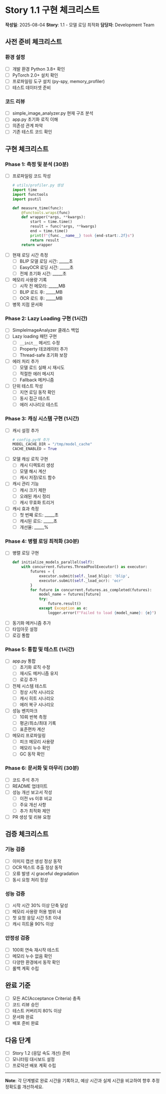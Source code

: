 # Story 1.1 구현 체크리스트

**작성일**: 2025-08-04
**Story**: 1.1 - 모델 로딩 최적화
**담당자**: Development Team

## 사전 준비 체크리스트

### 환경 설정
- [ ] 개발 환경 Python 3.8+ 확인
- [ ] PyTorch 2.0+ 설치 확인
- [ ] 프로파일링 도구 설치 (py-spy, memory_profiler)
- [ ] 테스트 데이터셋 준비

### 코드 리뷰
- [ ] simple_image_analyzer.py 현재 구조 분석
- [ ] app.py 초기화 로직 이해
- [ ] 의존성 관계 파악
- [ ] 기존 테스트 코드 확인

## 구현 체크리스트

### Phase 1: 측정 및 분석 (30분)
- [ ] 프로파일링 코드 작성
  ```python
  # utils/profiler.py 생성
  import time
  import functools
  import psutil
  
  def measure_time(func):
      @functools.wraps(func)
      def wrapper(*args, **kwargs):
          start = time.time()
          result = func(*args, **kwargs)
          end = time.time()
          print(f"{func.__name__} took {end-start:.2f}s")
          return result
      return wrapper
  ```
- [ ] 현재 로딩 시간 측정
  - [ ] BLIP 모델 로딩 시간: _____초
  - [ ] EasyOCR 로딩 시간: _____초
  - [ ] 전체 초기화 시간: _____초
- [ ] 메모리 사용량 기록
  - [ ] 시작 전 메모리: _____MB
  - [ ] BLIP 로드 후: _____MB
  - [ ] OCR 로드 후: _____MB
- [ ] 병목 지점 문서화

### Phase 2: Lazy Loading 구현 (1시간)
- [ ] SimpleImageAnalyzer 클래스 백업
- [ ] Lazy loading 패턴 구현
  - [ ] `__init__` 메서드 수정
  - [ ] Property 데코레이터 추가
  - [ ] Thread-safe 초기화 보장
- [ ] 에러 처리 추가
  - [ ] 모델 로드 실패 시 재시도
  - [ ] 적절한 에러 메시지
  - [ ] Fallback 메커니즘
- [ ] 단위 테스트 작성
  - [ ] 지연 로딩 동작 확인
  - [ ] 동시 접근 테스트
  - [ ] 에러 시나리오 테스트

### Phase 3: 캐싱 시스템 구현 (1시간)
- [ ] 캐시 설정 추가
  ```python
  # config.py에 추가
  MODEL_CACHE_DIR = "/tmp/model_cache"
  CACHE_ENABLED = True
  ```
- [ ] 모델 캐싱 로직 구현
  - [ ] 캐시 디렉토리 생성
  - [ ] 모델 해시 계산
  - [ ] 캐시 저장/로드 함수
- [ ] 캐시 관리 기능
  - [ ] 캐시 크기 제한
  - [ ] 오래된 캐시 정리
  - [ ] 캐시 무효화 트리거
- [ ] 캐시 효과 측정
  - [ ] 첫 번째 로드: _____초
  - [ ] 캐시된 로드: _____초
  - [ ] 개선율: _____%

### Phase 4: 병렬 로딩 최적화 (30분)
- [ ] 병렬 로딩 구현
  ```python
  def initialize_models_parallel(self):
      with concurrent.futures.ThreadPoolExecutor() as executor:
          futures = {
              executor.submit(self._load_blip): 'blip',
              executor.submit(self._load_ocr): 'ocr'
          }
          for future in concurrent.futures.as_completed(futures):
              model_name = futures[future]
              try:
                  future.result()
              except Exception as e:
                  logger.error(f"Failed to load {model_name}: {e}")
  ```
- [ ] 동기화 메커니즘 추가
- [ ] 타임아웃 설정
- [ ] 로깅 통합

### Phase 5: 통합 및 테스트 (1시간)
- [ ] app.py 통합
  - [ ] 초기화 로직 수정
  - [ ] 재시도 메커니즘 유지
  - [ ] 로깅 추가
- [ ] 전체 시스템 테스트
  - [ ] 정상 시작 시나리오
  - [ ] 캐시 히트 시나리오
  - [ ] 에러 복구 시나리오
- [ ] 성능 벤치마크
  - [ ] 10회 반복 측정
  - [ ] 평균/최소/최대 기록
  - [ ] 표준편차 계산
- [ ] 메모리 프로파일링
  - [ ] 피크 메모리 사용량
  - [ ] 메모리 누수 확인
  - [ ] GC 동작 확인

### Phase 6: 문서화 및 마무리 (30분)
- [ ] 코드 주석 추가
- [ ] README 업데이트
- [ ] 성능 개선 보고서 작성
  - [ ] 이전 vs 이후 비교
  - [ ] 주요 개선 사항
  - [ ] 추가 최적화 제안
- [ ] PR 생성 및 리뷰 요청

## 검증 체크리스트

### 기능 검증
- [ ] 이미지 캡션 생성 정상 동작
- [ ] OCR 텍스트 추출 정상 동작
- [ ] 오류 발생 시 graceful degradation
- [ ] 동시 요청 처리 정상

### 성능 검증
- [ ] 시작 시간 30% 이상 단축 달성
- [ ] 메모리 사용량 허용 범위 내
- [ ] 첫 요청 응답 시간 5초 이내
- [ ] 캐시 히트율 90% 이상

### 안정성 검증
- [ ] 100회 연속 재시작 테스트
- [ ] 메모리 누수 없음 확인
- [ ] 다양한 환경에서 동작 확인
- [ ] 롤백 계획 수립

## 완료 기준
- [ ] 모든 AC(Acceptance Criteria) 충족
- [ ] 코드 리뷰 승인
- [ ] 테스트 커버리지 80% 이상
- [ ] 문서화 완료
- [ ] 배포 준비 완료

## 다음 단계
- [ ] Story 1.2 (응답 속도 개선) 준비
- [ ] 모니터링 대시보드 설정
- [ ] 프로덕션 배포 계획 수립

---

**Note**: 각 단계별로 완료 시간을 기록하고, 예상 시간과 실제 시간을 비교하여 향후 추정 정확도를 개선하세요.